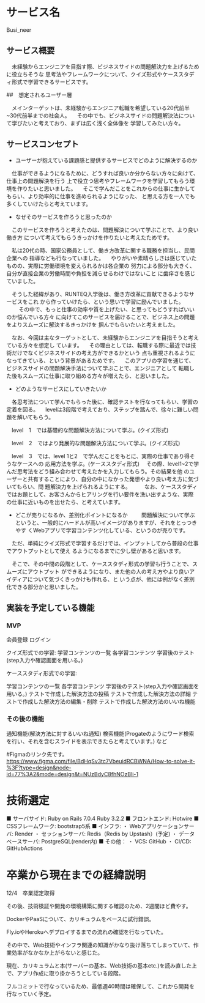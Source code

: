 # サービス名

Busi_neer

## サービス概要

　未経験からエンジニアを目指す際、ビジネスサイドの問題解決力を上げるために役立ちそうな
思考法やフレームワークについて、クイズ形式やケーススタディ形式で学習できるサービスです。

##　想定されるユーザー層

　メインターゲットは、未経験からエンジニア転職を希望している20代前半~30代前半までの社会人。
　その中でも、ビジネスサイドの問題解決法について学びたいと考えており、まずは広く浅く全体像を
学習してみたい方々。


## サービスコンセプト

* ユーザーが抱えている課題感と提供するサービスでどのように解決するのか

　仕事ができるようになるために、どうすれば良いか分からない方々に向けて、仕事上の問題解決を行う
上で役立つ思考やフレームワークを学習してもらう環境を作りたいと思いました。
　そこで学んだことをこれからの仕事に生かしてもらい、より効率的に仕事を進められるようになった、
と思える方を一人でも多くしていけたらと考えています。

* なぜそのサービスを作ろうと思ったのか

　このサービスを作ろうと考えたのは、問題解決について学ぶことで、より良い働き方
について考えてもらうきっかけを作りたいと考えたためです。

　私は20代の時、国家公務員として、働き方改革に関する職務を担当し、民間企業への
指導なども行なっていました。
　やりがいや素晴らしさは感じていたものの、実際に労働環境を変えられるかは各企業の
努力による部分も大きく、自分が直接企業の労働時間や負担を減らせるわけではないこと
に歯痒さを感じていました。

　そうした経緯があり、RUNTEQ入学後は、働き方改革に貢献できるようなサービスをこれ
から作っていけたら、という思いで学習に励んでいました。
　
　その中で、もっと仕事の効率や質を上げたい、と思ってもどうすればいいのか悩んでいる方々
に向けてこのサービスを届けることで、ビジネス上の問題をよりスムーズに解決するきっかけを
掴んでもらいたいと考えました。

　なお、今回は主なターゲットとして、未経験からエンジニアを目指そうと考えている方々を想定し
ています。
　その理由としては、転職する際に最近では技術だけでなくビジネスサイドの考え方ができるかという
点も重視されるようになってきている、という背景があるためです。
　このアプリの学習を通じて、ビジネスサイドの問題解決手法について学ぶことで、エンジニアとして
転職した後もスムーズに仕事に取り組める方々が増えたら、と思いました。


* どのようなサービスにしていきたいか

　各思考法について学んでもらった後に、確認テストを行なってもらい、学習の定着を図る。
　levelは3段階で考えており、ステップを踏んで、徐々に難しい問題を解いてもらう。

　level　1　では基礎的な問題解決方法について学ぶ。(クイズ形式)

　level　2　ではより発展的な問題解決方法について学ぶ。(クイズ形式)

　level　3　では、level 1と2　で学んだことをもとに、実際の仕事であり得そうなケースへの
応用方法を学ぶ。(ケーススタディ形式)
　その際、level1~2で学んだ思考法をどう組み合わせて考えたかを入力してもらう。その結果を他
のユーザーと共有することにより、自分の中になかった発想やより良い考え方に気づいてもらい、問
題解決力を上げられるようにする。
　
　なお、ケーススタディではお題として、お客さんからヒアリングを行い要件を洗い出すような、実際
の仕事に近いものを出せたら、と考えています。
　
* どこが売りになるか、差別化ポイントになるか
　
　問題解決について学ぶというと、一般的にハードルが高いイメージがありますが、それをとっつきやす
くWebアプリで学習コンテンツ化している、というのが売りです。

　ただ、単純にクイズ形式で学習するだけでは、インプットしてから普段の仕事でアウトプットとして使え
るようになるまでに少し壁があると思います。

　そこで、その中間の段階として、ケーススタディ形式の学習も行うことで、スムーズにアウトプット
ができるようになり、また他の人の考え方やより良いアイディアについて気づくきっかけも作れる、と
いう点が、他には例がなく差別化できる部分かと思いました。

## 実装を予定している機能
### MVP

会員登録
ログイン

クイズ形式での学習:
学習コンテンツの一覧
各学習コンテンツ
学習後のテスト(step入力や確認画面を用いる。)

ケーススタディ形式での学習:

学習コンテンツの一覧
各学習コンテンツ
学習後のテスト(step入力や確認画面を用いる。)
テストで作成した解決方法の投稿
テストで作成した解決方法の詳細
テストで作成した解決方法の編集・削除
テストで作成した解決方法のいいね機能

### その後の機能

通知機能(解決方法に対するいいね通知)
検索機能(Progateのようにワード検索を行い、それを含むスライドを表示できたらと考えています。)
など

#Figmaのリンク先です。
https://www.figma.com/file/BdHqSv3tc7VbeuidRCBWNA/How-to-solve-it-%3F?type=design&node-id=77%3A2&mode=design&t=NUzBdyC8fhNOzBli-1

# 技術選定

■ サーバサイド: Ruby on Rails 7.0.4 Ruby 3.2.2
■ フロントエンド: Hotwire
■ CSSフレームワーク: bootstrap5系
■ インフラ:
・ Webアプリケーションサーバ: Render
・ セッションサーバ: Redis（Redis by Upstash）(予定)
・ データベースサーバ: PostgreSQL(render内)
■ その他：
・ VCS: GitHub
・ CI/CD: GitHubActions

# 卒業から現在までの経緯説明

12/4　卒業認定取得

その後、技術検証や開発の環境構築に関する確認のため、2週間ほど費やす。

DockerやPaaSについて、カリキュラムをベースに試行錯誤。

Fly.ioやHerokuへデプロイするまでの流れの確認を行なっていた。

その中で、Web技術やインフラ関連の知識がかなり抜け落ちてしまっていて、作業効率がなかなか上がらないと感じた。

現在、カリキュラムと本(サーバーの基本、Web技術の基本etc.)を読み直した上で、アプリ作成に取り掛かろうとしている段階。

フルコミットで行なっているため、最低週40時間は確保して、これから開発を行なっていく予定。
